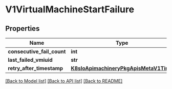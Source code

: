 # V1VirtualMachineStartFailure

## Properties
Name | Type | Description | Notes
------------ | ------------- | ------------- | -------------
**consecutive_fail_count** | **int** |  | [optional] 
**last_failed_vmiuid** | **str** |  | [optional] 
**retry_after_timestamp** | [**K8sIoApimachineryPkgApisMetaV1Time**](K8sIoApimachineryPkgApisMetaV1Time.md) |  | [optional] 

[[Back to Model list]](../README.md#documentation-for-models) [[Back to API list]](../README.md#documentation-for-api-endpoints) [[Back to README]](../README.md)


